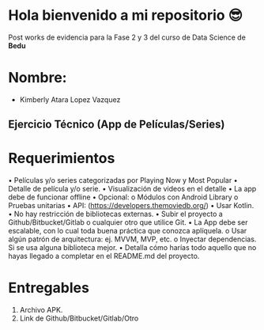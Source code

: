 # Hola bienvenido a mi repositorio 😎

Post works de evidencia para la Fase 2 y 3 del curso de Data Science de **Bedu**

# Nombre:
 - Kimberly Atara Lopez Vazquez

## Ejercicio Técnico (App de Películas/Series)
# Requerimientos
• Películas y/o series categorizadas por Playing Now y Most Popular
• Detalle de película y/o serie.
• Visualización de videos en el detalle
• La app debe de funcionar offline
• Opcional:
o Módulos con Android Library
o Pruebas unitarias
• API: (https://developers.themoviedb.org/)
• Usar Kotlin.
• No hay restricción de bibliotecas externas.
• Subir el proyecto a Github/Bitbucket/Gitlab o cualquier otro que utilice Git.
• La App debe ser escalable, con lo cual toda buena práctica que conozca aplíquela.
o Usar algún patrón de arquitectura: ej. MVVM, MVP, etc.
o Inyectar dependencias. Si se usa alguna biblioteca mejor.
• Detalla cómo harías todo aquello que no hayas llegado a completar en el README.md del
proyecto.
# Entregables
1. Archivo APK.
2. Link de Github/Bitbucket/Gitlab/Otro
